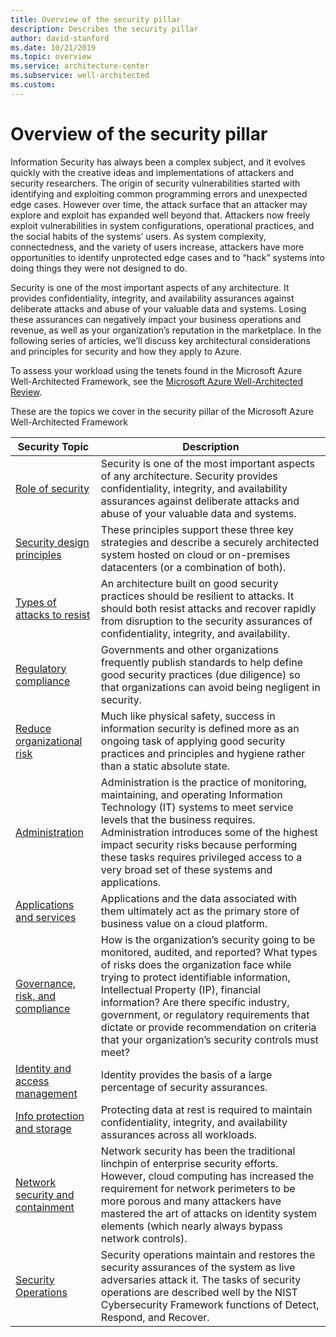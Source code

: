 ```yaml
---
title: Overview of the security pillar
description: Describes the security pillar
author: david-stanford
ms.date: 10/21/2019
ms.topic: overview
ms.service: architecture-center
ms.subservice: well-architected
ms.custom: 
---
```


# Overview of the security pillar

Information Security has always been a complex subject, and it evolves quickly with the creative ideas and implementations of attackers and security researchers. The origin of security vulnerabilities started with identifying and exploiting common programming errors and unexpected edge cases. However over time, the attack surface that an attacker may explore and exploit has expanded well beyond that. Attackers now freely exploit vulnerabilities in system configurations, operational practices, and the social habits of the systems’ users. As system complexity, connectedness, and the variety of users increase, attackers have more opportunities to identify unprotected edge cases and to “hack” systems into doing things they were not designed to do.

Security is one of the most important aspects of any architecture. It provides confidentiality, integrity, and availability assurances against deliberate attacks and abuse of your valuable data and systems. Losing these assurances can negatively impact your business operations and revenue, as well as your organization’s reputation in the marketplace. In the following series of articles, we’ll discuss key architectural considerations and principles for security and how they apply to Azure.

To assess your workload using the tenets found in the Microsoft Azure Well-Architected Framework, see the [Microsoft Azure Well-Architected Review](/assessments/?id=azure-architecture-review&mode=pre-assessment).

These are the topics we cover in the security pillar of the Microsoft Azure Well-Architected Framework

| Security Topic | Description |
|-------------------|-------------|
| [Role of security][role] | Security is one of the most important aspects of any architecture. Security provides confidentiality, integrity, and availability assurances against deliberate attacks and abuse of your valuable data and systems. |
| [Security design principles][design] | These principles support these three key strategies and describe a securely architected system hosted on cloud or on-premises datacenters (or a combination of both). |
| [Types of attacks to resist][attacks] | An architecture built on good security practices should be resilient to attacks. It should both resist attacks and recover rapidly from disruption to the security assurances of confidentiality, integrity, and availability. |
| [Regulatory compliance][regulatory] | Governments and other organizations frequently publish standards to help define good security practices (due diligence) so that organizations can avoid being negligent in security. |
| [Reduce organizational risk][org-risk] | Much like physical safety, success in information security is defined more as an ongoing task of applying good security practices and principles and hygiene rather than a static absolute state. |
| [Administration][admin] | Administration is the practice of monitoring, maintaining, and operating Information Technology (IT) systems to meet service levels that the business requires. Administration introduces some of the highest impact security risks because performing these tasks requires privileged access to a very broad set of these systems and applications. |
| [Applications and services][app] | Applications and the data associated with them ultimately act as the primary store of business value on a cloud platform. |
| [Governance, risk, and compliance][compliance] | How is the organization’s security going to be monitored, audited, and reported? What types of risks does the organization face while trying to protect identifiable information, Intellectual Property (IP), financial information? Are there specific industry, government, or regulatory requirements that dictate or provide recommendation on criteria that your organization’s security controls must meet? |
| [Identity and access management][identity] | Identity provides the basis of a large percentage of security assurances. |
| [Info protection and storage][info] | Protecting data at rest is required to maintain confidentiality, integrity, and availability assurances across all workloads. |
| [Network security and containment][network] | Network security has been the traditional linchpin of enterprise security efforts. However, cloud computing has increased the requirement for network perimeters to be more porous and many attackers have mastered the art of attacks on identity system elements (which nearly always bypass network controls). |
| [Security Operations][sec-ops] | Security operations maintain and restores the security assurances of the system as live adversaries attack it. The tasks of security operations are described well by the NIST Cybersecurity Framework functions of Detect, Respond, and Recover. |

<!-- security links -->

[role]: ./role-of-security.md
[app]: ./applications-services.md
[compliance]: ./governance.md
[identity]: ./identity.md
[network]: ./network-security-containment.md
[design]: ./security-principles.md
[attacks]: ./architecture-type.md
[regulatory]: ./law-authority.md
[org-risk]: ./resilience.md
[admin]: ./critical-impact-accounts.md
[info]: ./storage-data-encryption.md
[sec-ops]: ./security-operations.md